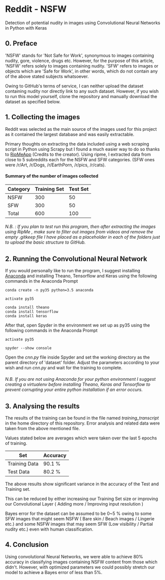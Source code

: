 # Reddit - NSFW
Detection of potential nudity in images using Convolutional Neural Networks in Python with Keras

## 0. Preface
'NSFW' stands for 'Not Safe for Work', synonymous to images containing nudity, gore, violence, drugs etc. However, for the purpose of this article, 'NSFW' refers solely to images containing nudity.
'SFW' refers to images or objects which are 'Safe for Work', in other words, which do not contain any of the above stated subjects whatsoever.

Owing to GitHub's terms of service, I can neither upload the dataset containing nudity nor directly link to any such dataset. However, if you wish to run this model yourself, clone the repository and manually download the dataset as specified below.

## 1. Collecting the images
Reddit was selected as the main source of the images used for this project as it contained the largest database and was easily extractable.

Primary thoughts on extracting the data included using a web scraping script in Python using Scrapy but I found a much easier way to do so thanks to [RipMeApp](https://github.com/ripmeapp/ripme) (Credits to the creator). Using ripme, I extracted data from close to 5 subreddits each for the NSFW and SFW categories. (SFW ones were /r/Art, /r/Dogs, /r/EarthPorn, /r/pics, /r/cats). 

#### Summary of the number of images collected

Category | Training Set | Test Set
-------- | ------------ | ---------
NSFW | 300 | 50
SFW | 300 | 50
Total | 600 | 100

###### N.B. : If you plan to test run this program, then after extracting the images using RipMe , make sure to filter out images from videos and remove the empty .gitkeep file I have placed as a placeholder in each of the folders just to upload the basic structure to GitHub.

## 2. Running the Convolutional Neural Network

If you would personally like to run the program, I suggest installing [Anaconda](https://www.anaconda.com/download/) and installing Theano, Tensorflow and Keras using the following commands in the Anaconda Prompt

```
conda create -n py35 python=3.5 anaconda

activate py35

conda install theano
conda install tensorflow
conda install keras
```

After that, open Spyder in the environment we set up as py35 using the following commands in the Anaconda Prompt
```
activate py35

spyder --show console
```

Open the *cnn.py* file inside Spyder and set the working directory as the parent directory of 'dataset' folder.
Adjust the parameters according to your wish and run *cnn.py* and wait for the training to complete.

###### N.B. If you are not using Anaconda for your python environment I suggest creating a virtualenv before installing Theano, Keras and Tensorflow to prevent corrupting your entire python installation if an error occurs.

## 3. Analysing the results
The results of the training can be found in the file named *training_transcript* in the home directory of this repository. Error analysis and related data were taken from the above mentioned file.

Values stated below are averages which were taken over the last 5 epochs of training.

Set | Accuracy
--- | -------- 
Training Data |  90.1 % 
Test Data | 80.2 % 

The above results show significant variance in the accuracy of the Test and Training set. 

This can be reduced by either increasing our Training Set size or improving our Convolutional Layer ( Adding more / Improving input resolution )

Bayes error for the dataset can be assumed to be 0~5 % owing to some SFW images that might seem NSFW ( Bare skin / Beach images / Lingerie etc.) and some NSFW images that may seem SFW (Low visibility / Partial nudity etc.) even with human classification.

## 4. Conclusion

Using convolutional Neural Networks, we were able to achieve 80% accuracy in classifying images containing NSFW content from those which didn't. However, with optimized parameters we could possibly stretch our model to achieve a Bayes error of less than 5%.
